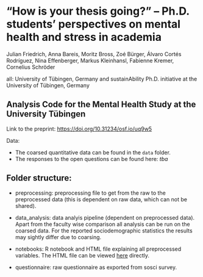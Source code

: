 # “How is your thesis going?” –  Ph.D. students’ perspectives on mental health and stress in academia
Julian Friedrich, Anna Bareis, Moritz Bross, Zoé Bürger, Álvaro Cortés Rodríguez, Nina Effenberger, Markus Kleinhansl, Fabienne Kremer, Cornelius Schröder

all: University of Tübingen, Germany and sustainAbility Ph.D. initiative at the University of Tübingen, Germany

## Analysis Code for the Mental Health Study at the University Tübingen

Link to the preprint: <https://doi.org/10.31234/osf.io/uq9w5>

Data:
  - The coarsed quantitative data can be found in the `data` folder.
  - The responses to the open questions can be found here: *tba* 

## Folder structure:
- preprocessing: preprocessing file to get from the raw to the preprocessed data (this is dependent on raw data, which can not be shared).
- data_analysis: data analyis pipeline (dependent on preprocessed data). Apart from the faculty wise comparison all analysis can be run on the coarsed data.  For the reported sociodemographic statistics the results may sightly differ due to coarsing.
- notebooks: R notebook and HTML file explaining all preprocessed variables. The HTML file can be viewed [here](https://htmlpreview.github.io/?https://github.com/coschroeder/mental_health_analysis/blob/main/notebooks/data_view.nb.html) directly.

- questionnaire: raw questionnaire as exported from sosci survey.
